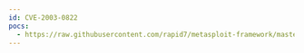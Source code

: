 ```yaml
---
id: CVE-2003-0822
pocs:
  - https://raw.githubusercontent.com/rapid7/metasploit-framework/master/modules/exploits/windows/isapi/ms03_051_fp30reg_chunked.rb
---
```

